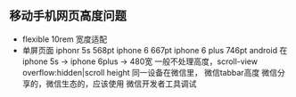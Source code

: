 ## 移动手机网页高度问题
- flexible 10rem 宽度适配
- 单屏页面 
  iphonr 5s 568pt
  iphone 6 667pt
  iphone 6 plus 746pt
  android 在iphone 5s -> iphone
  6plus -> 480宽
  一般不处理高度，scroll-view
  overflow:hidden|scroll
  height 同一设备在微信里，
  微信tabbar高度
  微信分享的，微信生态的，应该使用
  微信开发者工具调试
  
